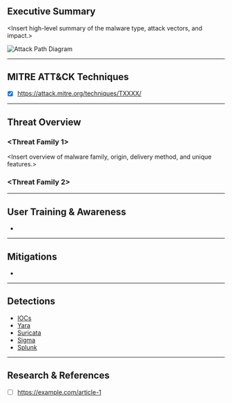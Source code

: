 # <MALWARE CATEGORY NAME>

## Executive Summary
<Insert high-level summary of the malware type, attack vectors, and impact.>

![Attack Path Diagram](<insert-image-or-diagram-link-here>)

---

## MITRE ATT&CK Techniques
- [x] <https://attack.mitre.org/techniques/TXXXX/>

---

## Threat Overview

### <Threat Family 1>
<Insert overview of malware family, origin, delivery method, and unique features.>

### <Threat Family 2>
<Insert similar details for any related or emerging variants.>

---

## User Training & Awareness
- 

---

## Mitigations
- 

---

## Detections
- [IOCs](<insert-ioc-list-link>)
- [Yara](<insert-yara-rules-link>)
- [Suricata](<insert-yara-rules-link>)
- [Sigma](<insert-detection-rules-link>)
- [Splunk](<insert-detection-rules-link>)

---

## Research & References
- [ ] <https://example.com/article-1>